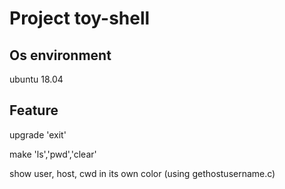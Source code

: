 # Project toy-shell

## Os environment 
  ubuntu 18.04
  
  
## Feature
  upgrade 'exit' 
  
  make 'ls','pwd','clear'
  
  show user, host, cwd in its own color (using gethostusername.c)

